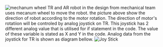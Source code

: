 ![mechanum wheel](https://user-images.githubusercontent.com/65016480/129909864-008f602d-be58-4f45-9ed6-f8eb3c906ee7.jpg)
TR and AR robot in the design from mechanical team uses mecanum wheel to move the robot. the picture above show the direction of robot according to the motor rotation.
The direction of motor's rotatiion will be controled by analog joystick on TR. This joystick has 2 different analog value that is utilised for if statement in the code.
The value of these variable is stated as X and Y in the code. Analog data from the joystick for TR is shown as diagram bellow. 
![Joy Stick](https://user-images.githubusercontent.com/65016480/129911166-e711e9cb-dc01-4ea6-9b7a-9821a10d3391.jpg)
